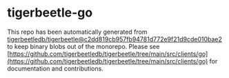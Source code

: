 # tigerbeetle-go
This repo has been automatically generated from [tigerbeetledb/tigerbeetle@c2dd819cb957fb94781d772e9f21d9cde010bae2](https://github.com/tigerbeetledb/tigerbeetle/commit/c2dd819cb957fb94781d772e9f21d9cde010bae2) to keep binary blobs out of the monorepo. Please see [https://github.com/tigerbeetledb/tigerbeetle/tree/main/src/clients/go](https://github.com/tigerbeetledb/tigerbeetle/tree/main/src/clients/go) for documentation and contributions.

